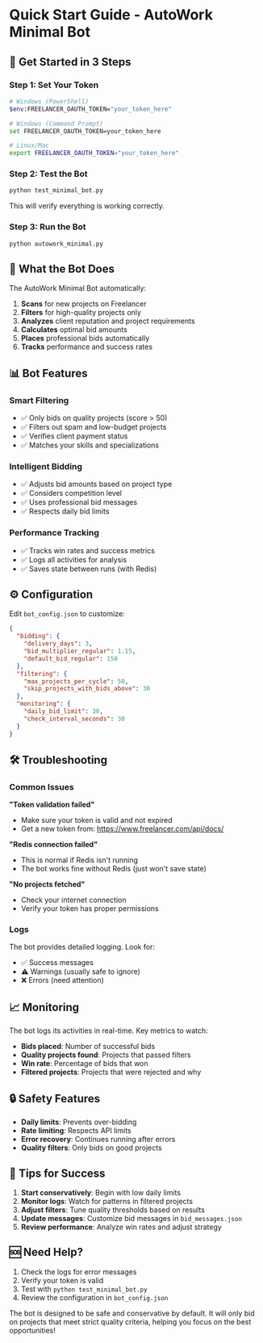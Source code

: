# Quick Start Guide - AutoWork Minimal Bot

## 🚀 Get Started in 3 Steps

### Step 1: Set Your Token
```bash
# Windows (PowerShell)
$env:FREELANCER_OAUTH_TOKEN="your_token_here"

# Windows (Command Prompt)
set FREELANCER_OAUTH_TOKEN=your_token_here

# Linux/Mac
export FREELANCER_OAUTH_TOKEN="your_token_here"
```

### Step 2: Test the Bot
```bash
python test_minimal_bot.py
```
This will verify everything is working correctly.

### Step 3: Run the Bot
```bash
python autowork_minimal.py
```

## 🔧 What the Bot Does

The AutoWork Minimal Bot automatically:

1. **Scans** for new projects on Freelancer
2. **Filters** for high-quality projects only
3. **Analyzes** client reputation and project requirements
4. **Calculates** optimal bid amounts
5. **Places** professional bids automatically
6. **Tracks** performance and success rates

## 📊 Bot Features

### Smart Filtering
- ✅ Only bids on quality projects (score > 50)
- ✅ Filters out spam and low-budget projects
- ✅ Verifies client payment status
- ✅ Matches your skills and specializations

### Intelligent Bidding
- ✅ Adjusts bid amounts based on project type
- ✅ Considers competition level
- ✅ Uses professional bid messages
- ✅ Respects daily bid limits

### Performance Tracking
- ✅ Tracks win rates and success metrics
- ✅ Logs all activities for analysis
- ✅ Saves state between runs (with Redis)

## ⚙️ Configuration

Edit `bot_config.json` to customize:

```json
{
  "bidding": {
    "delivery_days": 3,
    "bid_multiplier_regular": 1.15,
    "default_bid_regular": 150
  },
  "filtering": {
    "max_projects_per_cycle": 50,
    "skip_projects_with_bids_above": 30
  },
  "monitoring": {
    "daily_bid_limit": 30,
    "check_interval_seconds": 30
  }
}
```

## 🛠️ Troubleshooting

### Common Issues

**"Token validation failed"**
- Make sure your token is valid and not expired
- Get a new token from: https://www.freelancer.com/api/docs/

**"Redis connection failed"**
- This is normal if Redis isn't running
- The bot works fine without Redis (just won't save state)

**"No projects fetched"**
- Check your internet connection
- Verify your token has proper permissions

### Logs
The bot provides detailed logging. Look for:
- ✅ Success messages
- ⚠️ Warnings (usually safe to ignore)
- ❌ Errors (need attention)

## 📈 Monitoring

The bot logs its activities in real-time. Key metrics to watch:

- **Bids placed**: Number of successful bids
- **Quality projects found**: Projects that passed filters
- **Win rate**: Percentage of bids that won
- **Filtered projects**: Projects that were rejected and why

## 🔒 Safety Features

- **Daily limits**: Prevents over-bidding
- **Rate limiting**: Respects API limits
- **Error recovery**: Continues running after errors
- **Quality filters**: Only bids on good projects

## 🎯 Tips for Success

1. **Start conservatively**: Begin with low daily limits
2. **Monitor logs**: Watch for patterns in filtered projects
3. **Adjust filters**: Tune quality thresholds based on results
4. **Update messages**: Customize bid messages in `bid_messages.json`
5. **Review performance**: Analyze win rates and adjust strategy

## 🆘 Need Help?

1. Check the logs for error messages
2. Verify your token is valid
3. Test with `python test_minimal_bot.py`
4. Review the configuration in `bot_config.json`

The bot is designed to be safe and conservative by default. It will only bid on projects that meet strict quality criteria, helping you focus on the best opportunities! 